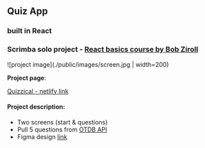 ## Quiz App 

### built in React
### Scrimba solo project - [React basics course by Bob Ziroll](https://scrimba.com/learn/learnreact)

![project image](./public/images/screen.jpg | width=200)

**Project page**:

[Quizzical - netlify link](https://quiz-app-agnkos.netlify.app/)

#### Project description:
- Two screens (start & questions)
- Pull 5 questions from [OTDB API](https://opentdb.com/api_config.php)
- Figma design [link](https://www.figma.com/file/E9S5iPcm10f0RIHK8mCqKL/Quizzical-App?node-id=0%3A1)

